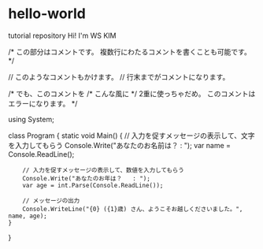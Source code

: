# hello-world
tutorial repository
Hi! I'm WS KIM

/*
 この部分はコメントです。
 複数行にわたるコメントを書くことも可能です。
*/

// このようなコメントもかけます。
// 行末までがコメントになります。

/*
 でも、このコメントを
  /* こんな風に */
 2重に使っちゃだめ。
 このコメントはエラーになります。
*/


using System;

class Program
{
    static void Main()
    {
        // 入力を促すメッセージの表示して、文字を入力してもらう
        Console.Write("あなたのお名前は？ : ");
        var name = Console.ReadLine();

        // 入力を促すメッセージの表示して、数値を入力してもらう
        Console.Write("あなたのお年は？   : ");
        var age = int.Parse(Console.ReadLine());

        // メッセージの出力
        Console.WriteLine("{0} ({1}歳) さん、ようこそお越しくださいました。", name, age);
    }
}

